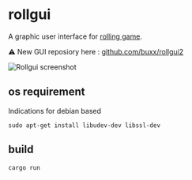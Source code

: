 # rollgui

A graphic user interface for [rolling game](https://redbricks.games/home/rolling-117).

⚠️ New GUI reposiory here : [github.com/buxx/rollgui2](https://github.com/buxx/rollgui2)

![Rollgui screenshot](https://redbricks.games/uploads/117/game/Coffee_231_illustration.png)

## os requirement

Indications for debian based

    sudo apt-get install libudev-dev libssl-dev

## build

    cargo run
